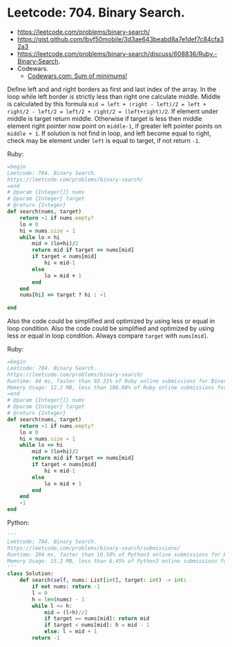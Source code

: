 # Leetcode: 704. Binary Search.

- https://leetcode.com/problems/binary-search/
- https://gist.github.com/lbvf50mobile/3d3ae643beabd8a7e1def7c84cfa32a3
- https://leetcode.com/problems/binary-search/discuss/608836/Ruby.-Binary-Search.
- Codewars.
    - [Codewars.com: Sum of minimums!](https://gist.github.com/lbvf50mobile/52260af5938bb49b22efdae0730b1ffe)


Define left and and right borders as first and last index of the array. In the loop while left border is strictly less than right one calculate middle. Middle is calculated by this formula `mid = left + (right - left)/2 = left + right/2 - left/2 = left/2 + right/2 = (left+right)/2`. If element under middle is target return middle. Otherwise if target is less then middle element right pointer now point on `middle-1`, if greater left pointer points on `middle + 1`. If solution is not find in loop, and left become equal to right, check may be element under `left` is equal to target, if not return `-1`.

Ruby: 
```Ruby
=begin
Leetcode: 704. Binary Search.
https://leetcode.com/problems/binary-search/
=end
# @param {Integer[]} nums
# @param {Integer} target
# @return {Integer}
def search(nums, target)
    return -1 if nums.empty?
    lo = 0
    hi = nums.size - 1
    while lo < hi
        mid = (lo+hi)/2
        return mid if target == nums[mid]
        if target < nums[mid]
            hi = mid-1
        else
            lo = mid + 1
        end
    end
    nums[hi] == target ? hi : -1
    
end
```

Also the code could be simplified and optimized by using less or equal in loop condition. Also the code could be simplified and optimized by using less or equal in loop condition. Always compare `target` with `nums[mid]`.

Ruby:

```Ruby
=begin
Leetcode: 704. Binary Search.
https://leetcode.com/problems/binary-search/
Runtime: 44 ms, faster than 92.31% of Ruby online submissions for Binary Search.
Memory Usage: 12.2 MB, less than 100.00% of Ruby online submissions for Binary Search.
=end
# @param {Integer[]} nums
# @param {Integer} target
# @return {Integer}
def search(nums, target)
    return -1 if nums.empty?
    lo = 0
    hi = nums.size - 1
    while lo <= hi
        mid = (lo+hi)/2
        return mid if target == nums[mid]
        if target < nums[mid]
            hi = mid-1
        else
            lo = mid + 1
        end
    end
    -1
end
```

Python: 
```Python
'''
Leetcode: 704. Binary Search.
https://leetcode.com/problems/binary-search/submissions/
Runtime: 284 ms, faster than 10.50% of Python3 online submissions for Binary Search.
Memory Usage: 15.2 MB, less than 6.45% of Python3 online submissions for Binary Search.
'''
class Solution:
    def search(self, nums: List[int], target: int) -> int:
        if not nums: return -1
        l = 0
        h = len(nums) - 1
        while l <= h:
            mid = (l+h)//2
            if target == nums[mid]: return mid
            if target < nums[mid]: h = mid - 1
            else: l = mid + 1
        return -1
```